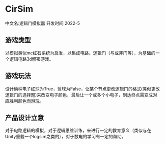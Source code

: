# CirSim
中文名:逻辑门模拟器
开发时间 2022-5
## 游戏类型
以模拟类似mc红石系统为启发，以集成电路，逻辑门（与或非门等），为基础的一个逻辑电路3d解密游戏。
## 游戏玩法
设计俩种电子红球为True，蓝球为False，让某个节点更改逻辑门的格式(类似更改逻辑门的选择题)来改变电子颜色，最后让一个或多个小电子，到达终点需变成对应胜利颜色而游玩。
## 产品设计立意
对于电路逻辑的模拟，对于逻辑思维训练，来进行一定的教育意义（类似与在Unity重载一个logsim之类的），对于数电的学习有一定的帮助。
